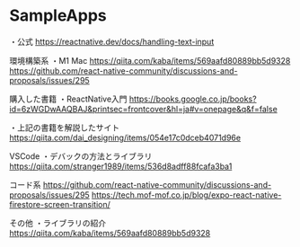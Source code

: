 # SampleApps

・公式
https://reactnative.dev/docs/handling-text-input

環境構築系
・M1 Mac
https://qiita.com/kaba/items/569aafd80889bb5d9328
https://github.com/react-native-community/discussions-and-proposals/issues/295


購入した書籍 
・ReactNative入門
https://books.google.co.jp/books?id=6zWGDwAAQBAJ&printsec=frontcover&hl=ja#v=onepage&q&f=false

・上記の書籍を解説したサイト
https://qiita.com/dai_designing/items/054e17c0dceb4071d96e

VSCode
・デバックの方法とライブラリ
https://qiita.com/stranger1989/items/536d8adff88fcafa3ba1

コード系
https://github.com/react-native-community/discussions-and-proposals/issues/295
https://tech.mof-mof.co.jp/blog/expo-react-native-firestore-screen-transition/

その他
・ライブラリの紹介
https://qiita.com/kaba/items/569aafd80889bb5d9328

